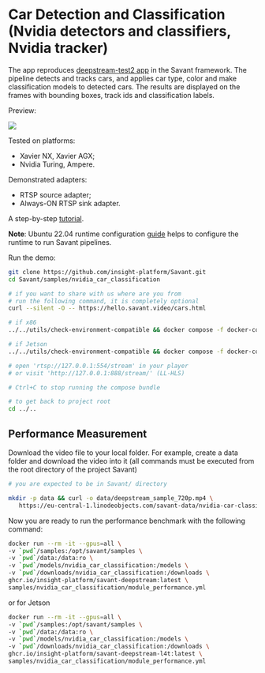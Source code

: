 # Car Detection and Classification (Nvidia detectors and classifiers, Nvidia tracker)

The app reproduces [deepstream-test2 app](https://github.com/NVIDIA-AI-IOT/deepstream_python_apps/tree/master/apps/deepstream-test2) in the Savant framework. The pipeline detects and tracks cars, and applies car type, color and make classification models to detected cars. The results are displayed on the frames with bounding boxes, track ids and classification labels.

Preview:

![](assets/nvidia-car-classification-loop.webp)

Tested on platforms:

- Xavier NX, Xavier AGX;
- Nvidia Turing, Ampere.

Demonstrated adapters:

- RTSP source adapter;
- Always-ON RTSP sink adapter.

A step-by-step [tutorial](https://hello.savant.video/nvidia-test2).

**Note**: Ubuntu 22.04 runtime configuration [guide](../../docs/runtime-configuration.md) helps to configure the runtime to run Savant pipelines.

Run the demo:

```bash
git clone https://github.com/insight-platform/Savant.git
cd Savant/samples/nvidia_car_classification

# if you want to share with us where are you from
# run the following command, it is completely optional
curl --silent -O -- https://hello.savant.video/cars.html

# if x86
../../utils/check-environment-compatible && docker compose -f docker-compose.x86.yml up

# if Jetson
../../utils/check-environment-compatible && docker compose -f docker-compose.l4t.yml up

# open 'rtsp://127.0.0.1:554/stream' in your player
# or visit 'http://127.0.0.1:888/stream/' (LL-HLS)

# Ctrl+C to stop running the compose bundle

# to get back to project root
cd ../..
```

## Performance Measurement

Download the video file to your local folder. For example, create a data folder and download the video into it (all commands must be executed from the root directory of the project Savant)

```bash
# you are expected to be in Savant/ directory

mkdir -p data && curl -o data/deepstream_sample_720p.mp4 \
   https://eu-central-1.linodeobjects.com/savant-data/nvidia-car-classification/deepstream_sample_720p.mp4
```

Now you are ready to run the performance benchmark with the following command:

```bash
docker run --rm -it --gpus=all \
-v `pwd`/samples:/opt/savant/samples \
-v `pwd`/data:/data:ro \
-v `pwd`/models/nvidia_car_classification:/models \
-v `pwd`/downloads/nvidia_car_classification:/downloads \
ghcr.io/insight-platform/savant-deepstream:latest \
samples/nvidia_car_classification/module_performance.yml
```

or for Jetson

```bash
docker run --rm -it --gpus=all \
-v `pwd`/samples:/opt/savant/samples \
-v `pwd`/data:/data:ro \
-v `pwd`/models/nvidia_car_classification:/models \
-v `pwd`/downloads/nvidia_car_classification:/downloads \
ghcr.io/insight-platform/savant-deepstream-l4t:latest \
samples/nvidia_car_classification/module_performance.yml
```
